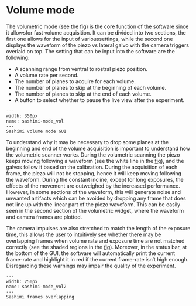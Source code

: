 # Volume mode

The volumetric mode (see the [fig](sashimi-mode_vol)) is the core function of the software since it allowsfor fast volume acquisition. It can be divided into two sections, the first one allows for the input of varioussettings, while the second one displays the waveform of the piezo vs lateral galvo with the camera triggers overlaid on top. The setting that can be input into the software are the following:

- A scanning range from ventral to rostral piezo position.
- A volume rate per second.
- The number of planes to acquire for each volume.
- The number of planes to skip at the beginning of each volume.
- The number of planes to skip at the end of each volume.
- A button to select whether to pause the live view after the experiment.

```{figure} ../images/mode_vol.png
---
width: 350px
name: sashimi-mode_vol
---
Sashimi volume mode GUI
```
  
To understand why it may be necessary to drop some planes at the beginning and end of the volume acquisition is important to understand how the volumetric scanner works. During the volumetric scanning the piezo keeps moving following a waveform (see the white line in the [fig](sashimi-mode_vol)), and the galvos follow it based on the calibration. During the acquisition of each frame, the piezo will not be stopping, hence it will keep moving following the waveform. During the constant incline, except for long exposures, the effects of the movement are outweighed by the increased performance.
However, in some sections of the waveform, this will generate noise and unwanted artifacts which can be avoided by dropping any frame that does not line up with the linear part of the piezo waveform. This can be easily seen in the second section of the volumetric widget, where the waveform and camera frames are plotted.

The camera impulses are also stretched to match the length of   the exposure time, this allows the user to intuitively see      whether there may be overlapping frames when volume rate and exposure time are not matched correctly (see the shaded regions in the [fig](sashimi-mode_vol2)). Moreover, in the status bar, at the bottom of the GUI, the software will automatically print the current frame-rate and highlight it in red if the current frame-rate isn’t high enough. Disregarding these warnings may impair the quality of the experiment.

```{figure} ../images/volum2.png
---
width: 250px
name: sashimi-mode_vol2
---
Sashimi frames overlapping
```

